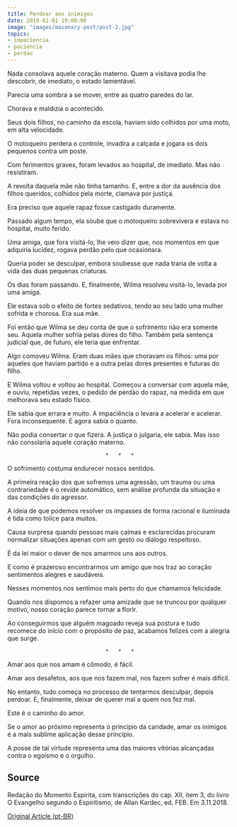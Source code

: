 ```yaml
---
title: Perdoar aos inimigos
date: 2019-02-01 19:00:00
image: "images/masonary-post/post-2.jpg"
topics: 
- impaciencia
- paciencia
- perdao
---
```


Nada consolava aquele coração materno. Quem a visitava podia lhe descobrir, de
imediato, o estado lamentável.

Parecia uma sombra a se mover, entre as quatro paredes do lar.

Chorava e maldizia o acontecido.

Seus dois filhos, no caminho da escola, haviam sido colhidos por uma moto, em
alta velocidade.

O motoqueiro perdera o controle, invadira a calçada e jogara os dois pequenos
contra um poste.

Com ferimentos graves, foram levados ao hospital, de imediato. Mas não
resistiram.

A revolta daquela mãe não tinha tamanho. E, entre a dor da ausência dos filhos
queridos, colhidos pela morte, clamava por justiça.

Era preciso que aquele rapaz fosse castigado duramente.

Passado algum tempo, ela soube que o motoqueiro sobrevivera e estava no
hospital, muito ferido.

Uma amiga, que fora visitá-lo, lhe veio dizer que, nos momentos em que adquiria
lucidez, rogava perdão pelo que ocasionara.

Queria poder se desculpar, embora soubesse que nada traria de volta a vida das
duas pequenas criaturas.

Os dias foram passando. E, finalmente, Wilma resolveu visitá-lo, levada por uma
amiga.

Ele estava sob o efeito de fortes sedativos, tendo ao seu lado uma mulher
sofrida e chorosa. Era sua mãe.

Foi então que Wilma se deu conta de que o sofrimento não era somente seu.
Aquela mulher sofria pelas dores do filho. Também pela sentença judicial que,
de futuro, ele teria que enfrentar.

Algo comoveu Wilma. Eram duas mães que choravam os filhos: uma por aqueles que
haviam partido e a outra pelas dores presentes e futuras do filho.

E Wilma voltou e voltou ao hospital. Começou a conversar com aquela mãe, e
ouviu, repetidas vezes, o pedido de perdão do rapaz, na medida em que melhorava
seu estado físico.

Ele sabia que errara e muito. A impaciência o levara a acelerar e acelerar.
Fora inconsequente. E agora sabia o quanto.

Não podia consertar o que fizera. A justiça o julgaria, ele sabia. Mas isso não
consolaria aquele coração materno.

                                   *   *   *

O sofrimento costuma endurecer nossos sentidos.

A primeira reação dos que sofremos uma agressão, um trauma ou uma contrariedade
é o revide automático, sem análise profunda da situação e das condições do
agressor.

A ideia de que podemos resolver os impasses de forma racional e iluminada é
tida como tolice para muitos.

Causa surpresa quando pessoas mais calmas e esclarecidas procuram normalizar
situações apenas com um gesto ou diálogo respeitoso.

É da lei maior o dever de nos amarmos uns aos outros.

E como é prazeroso encontrarmos um amigo que nos traz ao coração sentimentos
alegres e saudáveis.

Nesses momentos nos sentimos mais perto do que chamamos felicidade.

Quando nos dispomos a refazer uma amizade que se truncou por qualquer motivo,
nosso coração parece tornar a florir.

Ao conseguirmos que alguém magoado reveja sua postura e tudo recomece do início
com o propósito de paz, acabamos felizes com a alegria que surge.

                                   *   *   *

Amar aos que nos amam é cômodo, é fácil.

Amar aos desafetos, aos que nos fazem mal, nos fazem sofrer é mais difícil.

No entanto, tudo começa no processo de tentarmos desculpar, depois perdoar. E,
finalmente, deixar de querer mal a quem nos fez mal.

Este é o caminho do amor.

Se o amor ao próximo representa o princípio da caridade, amar os inimigos é a
mais sublime aplicação desse princípio.

A posse de tal virtude representa uma das maiores vitórias alcançadas contra o
egoísmo e o orgulho.

## Source
Redação do Momento Espírita, com transcrições do cap. XII,
item 3, do livro O Evangelho segundo o Espiritismo,
de Allan Kardec, ed. FEB.
Em 3.11.2018. 


[Original Article (pt-BR)](http://www.momento.com.br/pt/ler_texto.php?id=5573)
